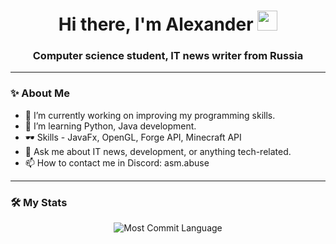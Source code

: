 <h1 align="center">Hi there, I'm Alexander
<img src="https://github.com/blackcater/blackcater/raw/main/images/Hi.gif" height="32"/></h1>
<h3 align="center">Computer science student, IT news writer from Russia</h3>

---

### ✨ About Me

- 🔭 I’m currently working on improving my programming skills.
- 🌱 I’m learning Python, Java development.
- 🕶 Skills - JavaFx, OpenGL, Forge API, Minecraft API
- 💬 Ask me about IT news, development, or anything tech-related.
- 📫 How to contact me in Discord: asm.abuse

---

### 🛠 My Stats

<div align="center">
    <img src="https://github-profile-summary-cards.vercel.app/api/cards/most-commit-language?username=daniilshat&theme=solarized_dark" alt="Most Commit Language"/>
</div>

